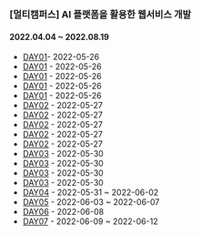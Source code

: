 ### [멀티캠퍼스] AI 플랫폼을 활용한 웹서비스 개발

#### 2022.04.04 ~ 2022.08.19

- [DAY01](/day01/)- 2022-05-26
- [DAY01](/day011/) - 2022-05-26
- [DAY01](/day012/) - 2022-05-26
- [DAY01](/day013/) - 2022-05-26
- [DAY01](/day01ws/) - 2022-05-26
- [DAY02](/day02/) - 2022-05-27
- [DAY02](/day021/) - 2022-05-27
- [DAY02](/day022/) - 2022-05-27
- [DAY02](/day023/) - 2022-05-27
- [DAY02](/day024/) - 2022-05-27
- [DAY03](/day03/) - 2022-05-30
- [DAY03](/day031/) - 2022-05-30
- [DAY03](/day032/) - 2022-05-30
- [DAY03](/day033/) - 2022-05-30
- [DAY04](/day041/) - 2022-05-31 ~ 2022-06-02
- [DAY05](/day051/) - 2022-06-03 ~ 2022-06-07
- [DAY06](/shop/) - 2022-06-08
- [DAY07](/shopadmin/) - 2022-06-09 ~ 2022-06-12